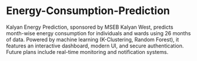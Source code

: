 # Energy-Consumption-Prediction
Kalyan Energy Prediction, sponsored by MSEB Kalyan West, predicts month-wise energy consumption for individuals and wards using 26 months of data. Powered by machine learning (K-Clustering, Random Forest), it features an interactive dashboard, modern UI, and secure authentication. Future plans include real-time monitoring and notification systems.
